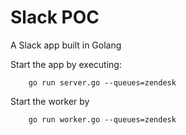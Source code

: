 # Slack POC

A Slack app built in Golang

Start the app by executing:

```golang
    go run server.go --queues=zendesk
```

Start the worker by

```golang
    go run worker.go --queues=zendesk
```